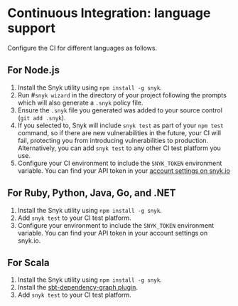 # Continuous Integration: language support

Configure the CI for different languages as follows.

## For Node.js

1. Install the Snyk utility using `npm install -g snyk`.
2. Run \#`snyk wizard` in the directory of your project following the prompts which will also generate a `.snyk` policy file.
3. Ensure the `.snyk` file you generated was added to your source control \(`git add .snyk`\).
4. If you selected to, Snyk will include `snyk test` as part of your `npm test` command, so if there are new vulnerabilities in the future, your CI will fail, protecting you from introducing vulnerabilities to production. Alternatively, you can add `snyk test` to any other CI test platform you use.
5. Configure your CI environment to include the `SNYK_TOKEN` environment variable. You can find your API token in your [account settings on snyk.io](https://app.snyk.io/account/)

## For Ruby, Python, Java, Go, and .NET

1. Install the Snyk utility using `npm install -g snyk`.
2. Add `snyk test` to your CI test platform.
3. Configure your environment to include the `SNYK_TOKEN` environment variable. You can find your API token in your account settings on snyk.io.

## For Scala

1. Install the Snyk utility using `npm install -g snyk`.
2. Install the [sbt-dependency-graph plugin](https://github.com/jrudolph/sbt-dependency-graph).
3. Add `snyk test` to your CI test platform.

